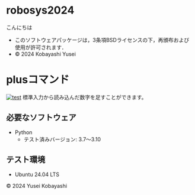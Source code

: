 # robosys2024
こんにちは
- このソフトウェアパッケージは，3条項BSDライセンスの下，再頒布および使用が許可されます．
- © 2024 Kobayashi Yusei
# plusコマンド
[![test](https://github.com/KobayashiYusei/robosys2024/actions/workflows/test.yml/badge.svg)](https://github.com/KobayashiYusei/robosys2024/actions/workflows/test.yml)
 標準入力から読み込んだ数字を足すことができます。



## 必要なソフトウェア
- Python
  - テスト済みバージョン: 3.7〜3.10

## テスト環境
- Ubuntu 24.04 LTS

© 2024 Yusei Kobayashi
